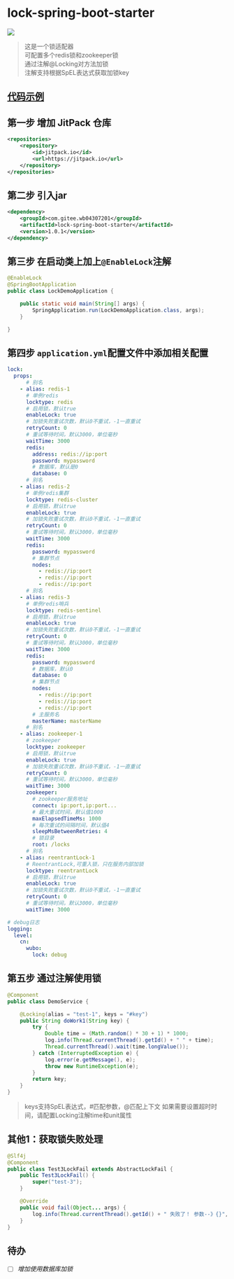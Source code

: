 # lock-spring-boot-starter

[![](https://jitpack.io/v/com.gitee.wb04307201/lock-spring-boot-starter.svg)](https://jitpack.io/#com.gitee.wb04307201/lock-spring-boot-starter)

> 这是一个锁适配器  
> 可配置多个redis锁和zookeeper锁  
> 通过注解@Locking对方法加锁  
> 注解支持根据SpEL表达式获取加锁key

## [代码示例](https://gitee.com/wb04307201/lock-demo)

## 第一步 增加 JitPack 仓库

```xml
<repositories>
    <repository>
        <id>jitpack.io</id>
        <url>https://jitpack.io</url>
    </repository>
</repositories>
```

## 第二步 引入jar

```xml
<dependency>
    <groupId>com.gitee.wb04307201</groupId>
    <artifactId>lock-spring-boot-starter</artifactId>
    <version>1.0.1</version>
</dependency>
```

## 第三步 在启动类上加上`@EnableLock`注解

```java
@EnableLock
@SpringBootApplication
public class LockDemoApplication {

    public static void main(String[] args) {
        SpringApplication.run(LockDemoApplication.class, args);
    }

}
```

## 第四步 `application.yml`配置文件中添加相关配置

```yaml
lock:
  props:
      # 别名
    - alias: redis-1
      # 单例redis
      locktype: redis
      # 启用锁，默认true
      enableLock: true
      # 加锁失败重试次数，默认0不重试，-1一直重试
      retryCount: 0
      # 重试等待时间，默认3000，单位毫秒
      waitTime: 3000
      redis:
        address: redis://ip:port
        password: mypassword
        # 数据库，默认是0
        database: 0
      # 别名
    - alias: redis-2
      # 单例redis集群
      locktype: redis-cluster
      # 启用锁，默认true
      enableLock: true
      # 加锁失败重试次数，默认0不重试，-1一直重试
      retryCount: 0
      # 重试等待时间，默认3000，单位毫秒
      waitTime: 3000
      redis:
        password: mypassword
        # 集群节点
        nodes:
          - redis://ip:port
          - redis://ip:port
          - redis://ip:port
      # 别名
    - alias: redis-3
      # 单例redis哨兵
      locktype: redis-sentinel
      # 启用锁，默认true
      enableLock: true
      # 加锁失败重试次数，默认0不重试，-1一直重试
      retryCount: 0
      # 重试等待时间，默认3000，单位毫秒
      waitTime: 3000
      redis:
        password: mypassword
        # 数据库，默认0
        database: 0
        # 集群节点
        nodes:
          - redis://ip:port
          - redis://ip:port
          - redis://ip:port
        # 主服务名
        masterName: masterName
      # 别名
    - alias: zookeeper-1
      # zookeeper
      locktype: zookeeper
      # 启用锁，默认true
      enableLock: true
      # 加锁失败重试次数，默认0不重试，-1一直重试
      retryCount: 0
      # 重试等待时间，默认3000，单位毫秒
      waitTime: 3000
      zookeeper:
        # zookeeper服务地址
        connect: ip:port,ip:port...
        # 最大重试时间，默认值1000
        maxElapsedTimeMs: 1000
        # 每次重试的间隔时间，默认值4
        sleepMsBetweenRetries: 4
        # 锁目录
        root: /locks
      # 别名
    - alias: reentrantLock-1
      # ReentrantLock,可重入锁，只在服务内部加锁
      locktype: reentrantLock
      # 启用锁，默认true
      enableLock: true
      # 加锁失败重试次数，默认0不重试，-1一直重试
      retryCount: 0
      # 重试等待时间，默认3000，单位毫秒
      waitTime: 3000

# debug日志
logging:
  level:
    cn:
      wubo:
        lock: debug
```

## 第五步 通过注解使用锁

```java
@Component
public class DemoService {

    @Locking(alias = "test-1", keys = "#key")
    public String doWork1(String key) {
        try {
            Double time = (Math.random() * 30 + 1) * 1000;
            log.info(Thread.currentThread().getId() + " " + time);
            Thread.currentThread().wait(time.longValue());
        } catch (InterruptedException e) {
            log.error(e.getMessage(), e);
            throw new RuntimeException(e);
        }
        return key;
    }
}
```

> keys支持SpEL表达式，#匹配参数，@匹配上下文
> 如果需要设置超时时间，请配置Locking注解time和unit属性


## 其他1：获取锁失败处理
```java
@Slf4j
@Component
public class Test3LockFail extends AbstractLockFail {
    public Test3LockFail() {
        super("test-3");
    }

    @Override
    public void fail(Object... args) {
        log.info(Thread.currentThread().getId() + " 失败了！ 参数--》{}",Arrays.toString(args));
    }
}
```


## 待办

- [ ] *增加使用数据库加锁*